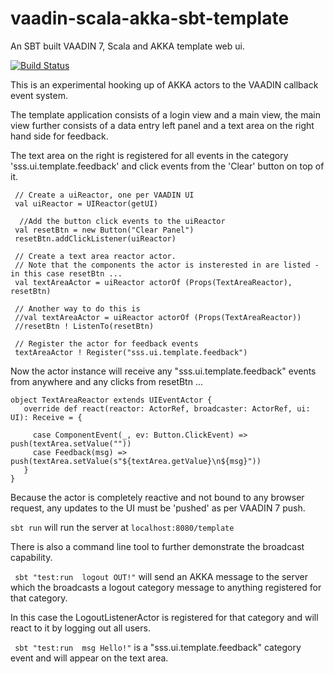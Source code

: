 # vaadin-scala-akka-sbt-template
An SBT built VAADIN 7, Scala and AKKA template web ui.

[![Build Status](https://travis-ci.org/mcsherrylabs/vaadin-scala-akka-sbt-template.svg?branch=master)](https://travis-ci.org/mcsherrylabs/vaadin-scala-akka-sbt-template)

This is an experimental hooking up of AKKA actors to the VAADIN callback event system.
  
The template application consists of a login view and a main view, the main view further consists of a data entry left 
panel and a text area on the right hand side for feedback.
 
The text area on the right is registered for all events in the category 'sss.ui.template.feedback' and click events from the 'Clear' button on top of it. 
 
```
 // Create a uiReactor, one per VAADIN UI
 val uiReactor = UIReactor(getUI)
 
  //Add the button click events to the uiReactor
 val resetBtn = new Button("Clear Panel")
 resetBtn.addClickListener(uiReactor)
 
 // Create a text area reactor actor.
 // Note that the components the actor is insterested in are listed - in this case resetBtn ...    
 val textAreaActor = uiReactor actorOf (Props(TextAreaReactor), resetBtn)
 
 // Another way to do this is
 //val textAreaActor = uiReactor actorOf (Props(TextAreaReactor))
 //resetBtn ! ListenTo(resetBtn)
 
 // Register the actor for feedback events
 textAreaActor ! Register("sss.ui.template.feedback")
```

Now the actor instance will receive any "sss.ui.template.feedback" events from anywhere and any clicks from resetBtn ...
   
```
object TextAreaReactor extends UIEventActor {
   override def react(reactor: ActorRef, broadcaster: ActorRef, ui: UI): Receive = {

     case ComponentEvent(_, ev: Button.ClickEvent) => push(textArea.setValue(""))
     case Feedback(msg) => push(textArea.setValue(s"${textArea.getValue}\n${msg}"))
   }
}
```
Because the actor is completely reactive and not bound to any browser request, any updates to the UI must be 'pushed' as per VAADIN 7 push.
 
``` sbt run ``` will run the server at ```localhost:8080/template```
  
There is also a command line tool to further demonstrate the broadcast capability.

``` sbt "test:run  logout OUT!"``` will send an AKKA message to the server which the broadcasts a logout category message to anything registered for that category.

In this case the LogoutListenerActor is registered for that category and will react to it by logging out all users.

``` sbt "test:run  msg Hello!"``` is a "sss.ui.template.feedback" category event and will appear on the text area.
 
